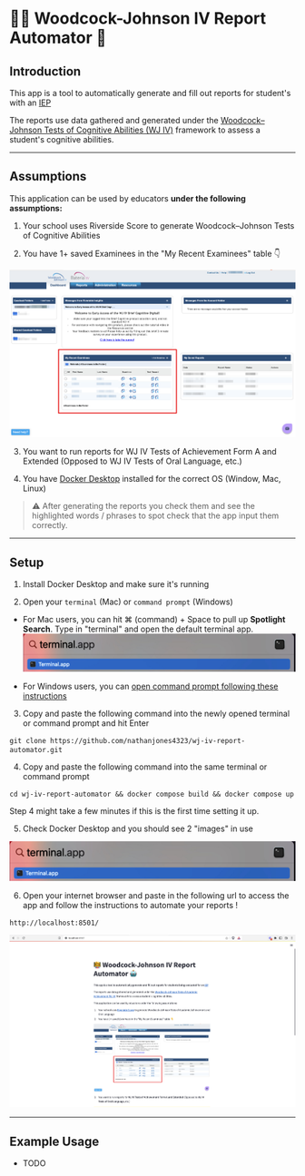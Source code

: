 # 👩‍🏫 Woodcock-Johnson IV Report Automator 🤖

## Introduction

This app is a tool to automatically generate and fill out reports for student's with an [IEP](https://en.wikipedia.org/wiki/Individualized_Education_Program)

The reports use data gathered and generated under the [Woodcock–Johnson Tests of Cognitive Abilities (WJ IV)](https://riversideinsights.com/woodcock_johnson_iv) framework to assess a student's cognitive abilities.

---
## Assumptions

This application can be used by educators **under the following assumptions:**

1. Your school uses Riverside Score to generate Woodcock–Johnson Tests of Cognitive Abilities

2. You have 1+ saved Examinees in the "My Recent Examinees" table 👇

![My Recent Examinees](app/readme_images/woodcock_johnson_dashboard.png?raw=true "My Recent Examinees")

3. You want to run reports for WJ IV Tests of Achievement Form A and Extended (Opposed to WJ IV Tests of Oral Language, etc.)

4. You have [Docker Desktop](https://www.docker.com/products/docker-desktop/) installed for the correct OS (Window, Mac, Linux)

> :warning: After generating the reports you check them and see the highlighted words / phrases to spot check that the app input them correctly.

---
## Setup

1. Install Docker Desktop and make sure it's running

2. Open your `terminal` (Mac) or `command prompt` (Windows)

* For Mac users, you can hit ⌘ (command) + Space to pull up **Spotlight Search**. Type in "terminal" and open the default terminal app.
![Spotlight Search](app/readme_images/spotlight_search.png?raw=true "Spotlight Search")

* For Windows users, you can [open command prompt following these instructions](https://www.wikihow.com/Open-Terminal-in-Windows)

3. Copy and paste the following command into the newly opened terminal or command prompt and hit Enter
```
git clone https://github.com/nathanjones4323/wj-iv-report-automator.git
```
4. Copy and paste the following command into the same terminal or command prompt
```
cd wj-iv-report-automator && docker compose build && docker compose up
```

Step 4 might take a few minutes if this is the first time setting it up.

5. Check Docker Desktop and you should see 2 "images" in use

![Docker Desktop Image Confirmation](app/readme_images/spotlight_search.png?raw=true "Docker Desktop Image Confirmation")

6. Open your internet browser and paste in the following url to access the app and follow the instructions to automate your reports !
```
http://localhost:8501/
```

![Streamlit App](app/readme_images/streamlit-app.png?raw=true "Streamlit App")

---
## Example Usage

* TODO